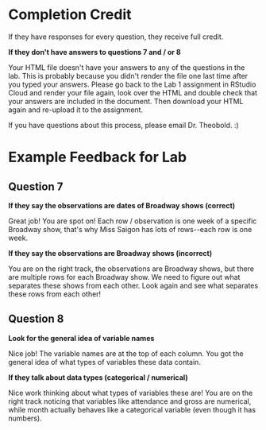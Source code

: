 # Completion Credit

If they have responses for every question, they receive full credit.

**If they don't have answers to questions 7 and / or 8**

Your HTML file doesn't have your answers to any of the questions in the lab. This is probably because you didn't render the file one last time after you typed your answers. Please go back to the Lab 1 assignment in RStudio Cloud and render your file again, look over the HTML and double check that your answers are included in the document. Then download your HTML again and re-upload it to the assignment. 

If you have questions about this process, please email Dr. Theobold. :) 

# Example Feedback for Lab

## Question 7

**If they say the observations are dates of Broadway shows (correct)**

Great job! You are spot on! Each row / observation is one week of a specific Broadway show, that's why Miss Saigon has lots of rows--each row is one week.

**If they say the observations are Broadway shows (incorrect)**

You are on the right track, the observations are Broadway shows, but there are multiple rows for each Broadway show. We need to figure out what separates these shows from each other. Look again and see what separates these rows from each
other!

## Question 8

**Look for the general idea of variable names**

Nice job! The variable names are at the top of each column. You got the general idea of what types of variables these data contain. 

**If they talk about data types (categorical / numerical)**

Nice work thinking about what types of variables these are! You are on the right track noticing that variables like attendance and gross are numerical, while month actually behaves like a categorical variable (even though it has numbers). 
